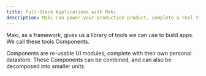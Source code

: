 ```yaml
---
title: Full-Stack Applications with Maki
description: Maki can power your production product, complete a real-time clientside implementation.
---
```

Maki, as a framework, gives us a library of tools we can use to build apps.  We
call these tools Components.

Components are re-usable UI modules, complete with their own personal datastore.
These Components can be combined, and can also be decomposed into smaller units.
